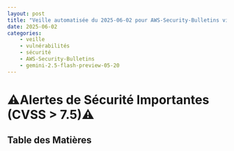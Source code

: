 ```yaml
---
layout: post
title: "Veille automatisée du 2025-06-02 pour AWS-Security-Bulletins via Gemini gemini-2.5-flash-preview-05-20"
date: 2025-06-02
categories:
    - veille
    - vulnérabilités
    - sécurité
    - AWS-Security-Bulletins
    - gemini-2.5-flash-preview-05-20
---
```

# ⚠️Alertes de Sécurité Importantes (CVSS > 7.5)⚠️

## Table des Matières